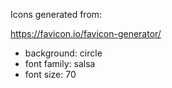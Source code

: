 Icons generated from:

https://favicon.io/favicon-generator/

* background: circle 
* font family: salsa
* font size: 70

